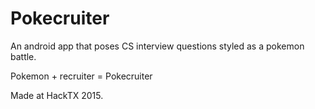 # Pokecruiter

An android app that poses CS interview questions styled as a pokemon battle.

Pokemon + recruiter = Pokecruiter

Made at HackTX 2015.
